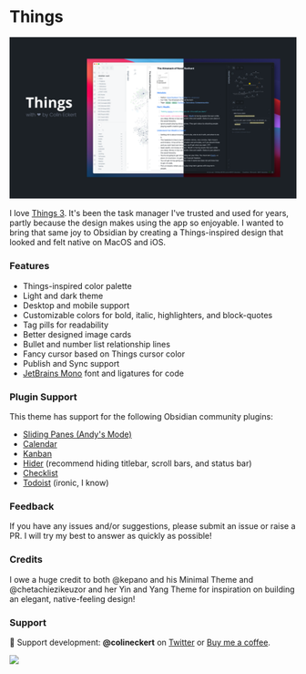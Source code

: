 # Things

![](assets/main-demo.png)

I love [Things 3](https://culturedcode.com/things/). It's been the task manager I've trusted and used for years, partly because the design makes using the app so enjoyable. I wanted to bring that same joy to Obsidian by creating a Things-inspired design that looked and felt native on MacOS and iOS.

### Features

- Things-inspired color palette
- Light and dark theme
- Desktop and mobile support
- Customizable colors for bold, italic, highlighters, and block-quotes
- Tag pills for readability
- Better designed image cards
- Bullet and number list relationship lines
- Fancy cursor based on Things cursor color
- Publish and Sync support
- [JetBrains Mono](https://www.jetbrains.com/lp/mono/) font and ligatures for code

### Plugin Support

This theme has support for the following Obsidian community plugins:

- [Sliding Panes (Andy's Mode)](https://github.com/deathau/sliding-panes-obsidian)
- [Calendar](https://github.com/liamcain/obsidian-calendar-plugin)
- [Kanban](https://github.com/mgmeyers/obsidian-kanban)
- [Hider](https://github.com/kepano/obsidian-hider) (recommend hiding titlebar, scroll bars, and status bar)
- [Checklist](https://github.com/delashum/obsidian-checklist-plugin)
- [Todoist](https://github.com/jamiebrynes7/obsidian-todoist-plugin) (ironic, I know)

### Feedback

If you have any issues and/or suggestions, please submit an issue or raise a PR. I will try my best to answer as quickly as possible!

### Credits

I owe a huge credit to both @kepano and his Minimal Theme and @chetachiezikeuzor and her Yin and Yang Theme for inspiration on building an elegant, native-feeling design!

### Support

🎉 Support development: **@colineckert** on [Twitter](https://www.twitter.com/colineckert) or [Buy me a coffee](https://www.buymeacoffee.com/colineckert).

<a href="https://www.buymeacoffee.com/colineckert"><img src="https://img.buymeacoffee.com/button-api/?text=Buy me a coffee&emoji=&slug=colineckert&button_colour=5F7FFF&font_colour=ffffff&font_family=Poppins&outline_colour=000000&coffee_colour=FFDD00"></a>
